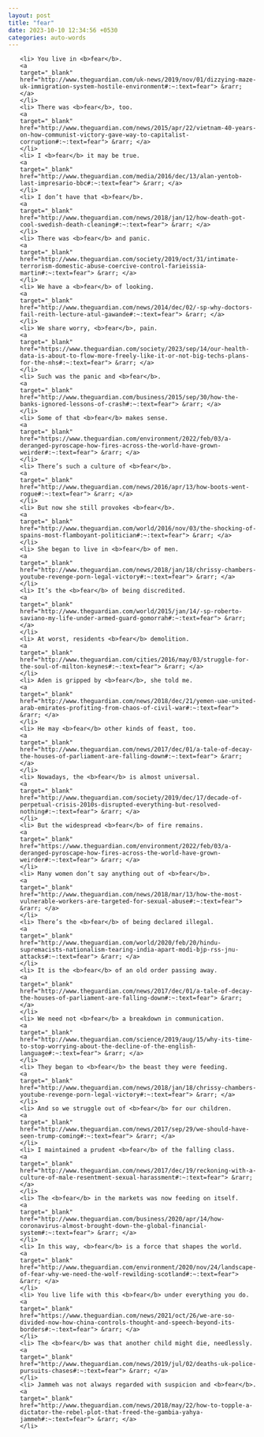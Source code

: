 ```yaml
---
layout: post
title: "fear"
date: 2023-10-10 12:34:56 +0530
categories: auto-words
---
```

<ol>

    <li> You live in <b>fear</b>.
    <a 
    target="_blank" 
    href="http://www.theguardian.com/uk-news/2019/nov/01/dizzying-maze-uk-immigration-system-hostile-environment#:~:text=fear"> &rarr; </a>
    </li>
    <li> There was <b>fear</b>, too.
    <a 
    target="_blank" 
    href="http://www.theguardian.com/news/2015/apr/22/vietnam-40-years-on-how-communist-victory-gave-way-to-capitalist-corruption#:~:text=fear"> &rarr; </a>
    </li>
    <li> I <b>fear</b> it may be true.
    <a 
    target="_blank" 
    href="http://www.theguardian.com/media/2016/dec/13/alan-yentob-last-impresario-bbc#:~:text=fear"> &rarr; </a>
    </li>
    <li> I don’t have that <b>fear</b>.
    <a 
    target="_blank" 
    href="http://www.theguardian.com/news/2018/jan/12/how-death-got-cool-swedish-death-cleaning#:~:text=fear"> &rarr; </a>
    </li>
    <li> There was <b>fear</b> and panic.
    <a 
    target="_blank" 
    href="http://www.theguardian.com/society/2019/oct/31/intimate-terrorism-domestic-abuse-coercive-control-farieissia-martin#:~:text=fear"> &rarr; </a>
    </li>
    <li> We have a <b>fear</b> of looking.
    <a 
    target="_blank" 
    href="http://www.theguardian.com/news/2014/dec/02/-sp-why-doctors-fail-reith-lecture-atul-gawande#:~:text=fear"> &rarr; </a>
    </li>
    <li> We share worry, <b>fear</b>, pain.
    <a 
    target="_blank" 
    href="https://www.theguardian.com/society/2023/sep/14/our-health-data-is-about-to-flow-more-freely-like-it-or-not-big-techs-plans-for-the-nhs#:~:text=fear"> &rarr; </a>
    </li>
    <li> Such was the panic and <b>fear</b>.
    <a 
    target="_blank" 
    href="http://www.theguardian.com/business/2015/sep/30/how-the-banks-ignored-lessons-of-crash#:~:text=fear"> &rarr; </a>
    </li>
    <li> Some of that <b>fear</b> makes sense.
    <a 
    target="_blank" 
    href="https://www.theguardian.com/environment/2022/feb/03/a-deranged-pyroscape-how-fires-across-the-world-have-grown-weirder#:~:text=fear"> &rarr; </a>
    </li>
    <li> There’s such a culture of <b>fear</b>.
    <a 
    target="_blank" 
    href="http://www.theguardian.com/news/2016/apr/13/how-boots-went-rogue#:~:text=fear"> &rarr; </a>
    </li>
    <li> But now she still provokes <b>fear</b>.
    <a 
    target="_blank" 
    href="http://www.theguardian.com/world/2016/nov/03/the-shocking-of-spains-most-flamboyant-politician#:~:text=fear"> &rarr; </a>
    </li>
    <li> She began to live in <b>fear</b> of men.
    <a 
    target="_blank" 
    href="http://www.theguardian.com/news/2018/jan/18/chrissy-chambers-youtube-revenge-porn-legal-victory#:~:text=fear"> &rarr; </a>
    </li>
    <li> It’s the <b>fear</b> of being discredited.
    <a 
    target="_blank" 
    href="http://www.theguardian.com/world/2015/jan/14/-sp-roberto-saviano-my-life-under-armed-guard-gomorrah#:~:text=fear"> &rarr; </a>
    </li>
    <li> At worst, residents <b>fear</b> demolition.
    <a 
    target="_blank" 
    href="http://www.theguardian.com/cities/2016/may/03/struggle-for-the-soul-of-milton-keynes#:~:text=fear"> &rarr; </a>
    </li>
    <li> Aden is gripped by <b>fear</b>, she told me.
    <a 
    target="_blank" 
    href="http://www.theguardian.com/news/2018/dec/21/yemen-uae-united-arab-emirates-profiting-from-chaos-of-civil-war#:~:text=fear"> &rarr; </a>
    </li>
    <li> He may <b>fear</b> other kinds of feast, too.
    <a 
    target="_blank" 
    href="http://www.theguardian.com/news/2017/dec/01/a-tale-of-decay-the-houses-of-parliament-are-falling-down#:~:text=fear"> &rarr; </a>
    </li>
    <li> Nowadays, the <b>fear</b> is almost universal.
    <a 
    target="_blank" 
    href="http://www.theguardian.com/society/2019/dec/17/decade-of-perpetual-crisis-2010s-disrupted-everything-but-resolved-nothing#:~:text=fear"> &rarr; </a>
    </li>
    <li> But the widespread <b>fear</b> of fire remains.
    <a 
    target="_blank" 
    href="https://www.theguardian.com/environment/2022/feb/03/a-deranged-pyroscape-how-fires-across-the-world-have-grown-weirder#:~:text=fear"> &rarr; </a>
    </li>
    <li> Many women don’t say anything out of <b>fear</b>.
    <a 
    target="_blank" 
    href="http://www.theguardian.com/news/2018/mar/13/how-the-most-vulnerable-workers-are-targeted-for-sexual-abuse#:~:text=fear"> &rarr; </a>
    </li>
    <li> There’s the <b>fear</b> of being declared illegal.
    <a 
    target="_blank" 
    href="http://www.theguardian.com/world/2020/feb/20/hindu-supremacists-nationalism-tearing-india-apart-modi-bjp-rss-jnu-attacks#:~:text=fear"> &rarr; </a>
    </li>
    <li> It is the <b>fear</b> of an old order passing away.
    <a 
    target="_blank" 
    href="http://www.theguardian.com/news/2017/dec/01/a-tale-of-decay-the-houses-of-parliament-are-falling-down#:~:text=fear"> &rarr; </a>
    </li>
    <li> We need not <b>fear</b> a breakdown in communication.
    <a 
    target="_blank" 
    href="http://www.theguardian.com/science/2019/aug/15/why-its-time-to-stop-worrying-about-the-decline-of-the-english-language#:~:text=fear"> &rarr; </a>
    </li>
    <li> They began to <b>fear</b> the beast they were feeding.
    <a 
    target="_blank" 
    href="http://www.theguardian.com/news/2018/jan/18/chrissy-chambers-youtube-revenge-porn-legal-victory#:~:text=fear"> &rarr; </a>
    </li>
    <li> And so we struggle out of <b>fear</b> for our children.
    <a 
    target="_blank" 
    href="http://www.theguardian.com/news/2017/sep/29/we-should-have-seen-trump-coming#:~:text=fear"> &rarr; </a>
    </li>
    <li> I maintained a prudent <b>fear</b> of the falling class.
    <a 
    target="_blank" 
    href="http://www.theguardian.com/news/2017/dec/19/reckoning-with-a-culture-of-male-resentment-sexual-harassment#:~:text=fear"> &rarr; </a>
    </li>
    <li> The <b>fear</b> in the markets was now feeding on itself.
    <a 
    target="_blank" 
    href="http://www.theguardian.com/business/2020/apr/14/how-coronavirus-almost-brought-down-the-global-financial-system#:~:text=fear"> &rarr; </a>
    </li>
    <li> In this way, <b>fear</b> is a force that shapes the world.
    <a 
    target="_blank" 
    href="http://www.theguardian.com/environment/2020/nov/24/landscape-of-fear-why-we-need-the-wolf-rewilding-scotland#:~:text=fear"> &rarr; </a>
    </li>
    <li> You live life with this <b>fear</b> under everything you do.
    <a 
    target="_blank" 
    href="https://www.theguardian.com/news/2021/oct/26/we-are-so-divided-now-how-china-controls-thought-and-speech-beyond-its-borders#:~:text=fear"> &rarr; </a>
    </li>
    <li> The <b>fear</b> was that another child might die, needlessly.
    <a 
    target="_blank" 
    href="http://www.theguardian.com/news/2019/jul/02/deaths-uk-police-pursuits-chases#:~:text=fear"> &rarr; </a>
    </li>
    <li> Jammeh was not always regarded with suspicion and <b>fear</b>.
    <a 
    target="_blank" 
    href="http://www.theguardian.com/news/2018/may/22/how-to-topple-a-dictator-the-rebel-plot-that-freed-the-gambia-yahya-jammeh#:~:text=fear"> &rarr; </a>
    </li>